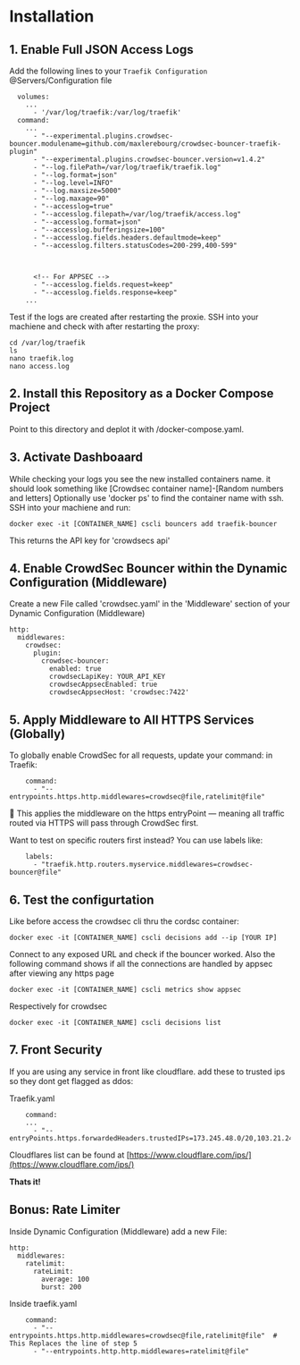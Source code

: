 # Installation

## 1. Enable Full JSON Access Logs

Add the following lines to your `Traefik Configuration` @Servers/Configuration file

```
  volumes:
    ...
      - '/var/log/traefik:/var/log/traefik'
  command:
    ...
      - "--experimental.plugins.crowdsec-bouncer.modulename=github.com/maxlerebourg/crowdsec-bouncer-traefik-plugin"
      - "--experimental.plugins.crowdsec-bouncer.version=v1.4.2"
      - "--log.filePath=/var/log/traefik/traefik.log"
      - "--log.format=json"
      - "--log.level=INFO"
      - "--log.maxsize=5000"
      - "--log.maxage=90"
      - "--accesslog=true"
      - "--accesslog.filepath=/var/log/traefik/access.log"
      - "--accesslog.format=json"
      - "--accesslog.bufferingsize=100"
      - "--accesslog.fields.headers.defaultmode=keep"
      - "--accesslog.filters.statusCodes=200-299,400-599"



      <!-- For APPSEC -->
      - "--accesslog.fields.request=keep"
      - "--accesslog.fields.response=keep"
    ...
```

Test if the logs are created after restarting the proxie. SSH into your machiene and check with after restarting the proxy:

```
cd /var/log/traefik
ls
nano traefik.log
nano access.log
```

## 2. Install this Repository as a Docker Compose Project

Point to this directory and deplot it with /docker-compose.yaml.

## 3. Activate Dashboaard

While checking your logs you see the new installed containers name. it should look something like [Crowdsec container name]-[Random numbers and letters] Optionally use 'docker ps' to find the container name with ssh. SSH into your machiene and run:

```
docker exec -it [CONTAINER_NAME] cscli bouncers add traefik-bouncer
```

This returns the API key for 'crowdsecs api'

## 4. Enable CrowdSec Bouncer within the Dynamic Configuration (Middleware)

Create a new File called 'crowdsec.yaml' in the 'Middleware' section of your Dynamic Configuration (Middleware)

```
http:
  middlewares:
    crowdsec:
      plugin:
        crowdsec-bouncer:
          enabled: true
          crowdsecLapiKey: YOUR_API_KEY
          crowdsecAppsecEnabled: true
          crowdsecAppsecHost: 'crowdsec:7422'
```

## 5. Apply Middleware to All HTTPS Services (Globally)

To globally enable CrowdSec for all requests, update your command: in Traefik:

```
    command:
      - "--entrypoints.https.http.middlewares=crowdsec@file,ratelimit@file"
```

🧠 This applies the middleware on the https entryPoint — meaning all traffic routed via HTTPS will pass through CrowdSec first.

Want to test on specific routers first instead? You can use labels like:

```
    labels:
      - "traefik.http.routers.myservice.middlewares=crowdsec-bouncer@file"
```

## 6. Test the configurtation

Like before access the crowdsec cli thru the cordsc container:

```
docker exec -it [CONTAINER_NAME] cscli decisions add --ip [YOUR IP]
```

Connect to any exposed URL and check if the bouncer worked. Also the following command shows if all the connections are handled by appsec after viewing any https page

```
docker exec -it [CONTAINER_NAME] cscli metrics show appsec
```

Respectively for crowdsec

```
docker exec -it [CONTAINER_NAME] cscli decisions list
```

## 7. Front Security

If you are using any service in front like cloudflare. add these to trusted ips so they dont get flagged as ddos:

Traefik.yaml

```
    command:
    ...
      - "--entryPoints.https.forwardedHeaders.trustedIPs=173.245.48.0/20,103.21.244.0/22,103.22.200.0/22,103.31.4.0/22,141.101.64.0/18,108.162.192.0/18,190.93.240.0/20,188.114.96.0/20,197.234.240.0/22,198.41.128.0/17,162.158.0.0/15,104.16.0.0/13,104.24.0.0/14,172.64.0.0/13,131.0.72.0/22,2400:cb00::/32,2606:4700::/32,2803:f800::/32,2405:b500::/32,2405:8100::/32,2a06:98c0::/29,2c0f:f248::/32"
```

Cloudflares list can be found at [https://www.cloudflare.com/ips/](https://www.cloudflare.com/ips/)

**Thats it!**

## Bonus: Rate Limiter

Inside Dynamic Configuration (Middleware) add a new File:

```
http:
  middlewares:
    ratelimit:
      rateLimit:
        average: 100
        burst: 200
```

Inside traefik.yaml

```
    command:
      - "--entrypoints.https.http.middlewares=crowdsec@file,ratelimit@file"  # This Replaces the line of step 5
      - "--entrypoints.http.http.middlewares=ratelimit@file"
```
